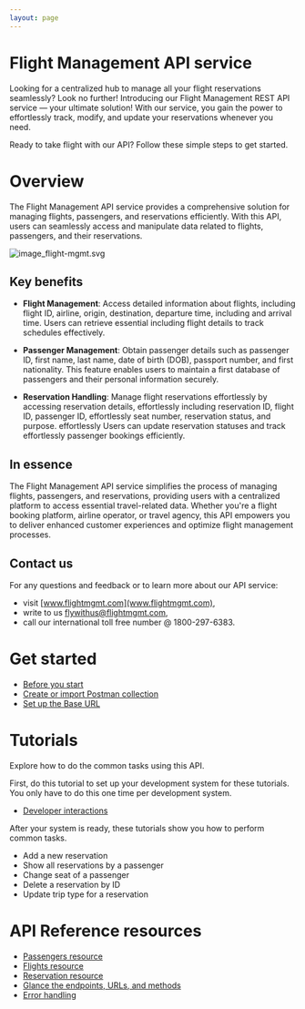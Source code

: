```yaml
---
layout: page
---
```


# Flight Management API service

Looking for a centralized hub to manage all your flight reservations seamlessly? Look no further! Introducing our Flight Management REST API service — your ultimate solution! With our service, you gain the power to effortlessly track, modify, and update your reservations whenever you need.

Ready to take flight with our API? Follow these simple steps to get started.

# Overview

The Flight Management API service provides a comprehensive solution
for managing flights, passengers, and reservations efficiently.
With this API, users can seamlessly access and manipulate data
related to flights, passengers, and their reservations.

![image_flight-mgmt.svg](image_flight-mgmt.svg)

## Key benefits

- **Flight Management**: Access detailed information about flights,
including flight ID, airline, origin, destination, departure time,
including and arrival time. Users can retrieve essential
including flight details to track schedules effectively.

- **Passenger Management**: Obtain passenger details such as passenger ID,
first name, last name, date of birth (DOB), passport number, and
first nationality. This feature enables users to maintain a
first database of passengers and their personal information securely.

- **Reservation Handling**: Manage flight reservations
effortlessly by accessing reservation details,
effortlessly including reservation ID, flight ID, passenger ID,
effortlessly seat number, reservation status, and purpose.
effortlessly Users can update reservation statuses and track
effortlessly passenger bookings efficiently.

## In essence

The Flight Management API service simplifies the process of
managing flights, passengers, and reservations, providing users
with a centralized platform to access essential travel-related data.
Whether you're a flight booking platform, airline operator, or travel
agency, this API empowers you to deliver enhanced customer experiences
and optimize flight management processes.

## Contact us

For any questions and feedback or to learn more about our API service:

- visit [www.flightmgmt.com](www.flightmgmt.com),
- write to us flywithus@flightmgmt.com,
- call our international toll free number @ 1800-297-6383.


# Get started

- [Before you start](tutorials/before-you-start-a-tutorial.md)
- [Create or import Postman collection](tutorials/create-postman-collection.md)
- [Set up the Base URL](tutorials/set-up-env-postman.md)

# Tutorials

Explore how to do the common tasks using this API. 

First, do this tutorial to set up your development system for these tutorials. You only have to do this one time per development system.

- [Developer interactions](tutorials/usecase.md)

After your system is ready, these tutorials show you how to perform common tasks.

- Add a new reservation
- Show all reservations by a passenger
- Change seat of a passenger
- Delete a reservation by ID
- Update trip type for a reservation

# API Reference resources

- [Passengers resource](reference/passengers.md)
- [Flights resource](reference/flights.md)
- [Reservation resource](reference/reservation.md)
- [Glance the endpoints, URLs, and methods](reference/endpoints.md)
- [Error handling](reference/error-handling.md)





